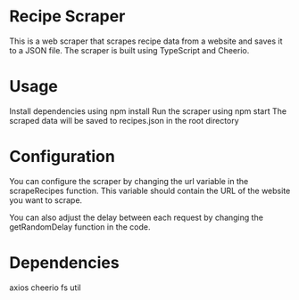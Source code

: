 # Recipe Scraper
This is a web scraper that scrapes recipe data from a website and saves it to a JSON file. The scraper is built using TypeScript and Cheerio.

# Usage
Install dependencies using npm install
Run the scraper using npm start
The scraped data will be saved to recipes.json in the root directory
# Configuration
You can configure the scraper by changing the url variable in the scrapeRecipes function. This variable should contain the URL of the website you want to scrape.

You can also adjust the delay between each request by changing the getRandomDelay function in the code.

# Dependencies
axios
cheerio
fs
util